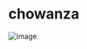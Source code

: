 # chowanza

![image](https://user-images.githubusercontent.com/98231293/194438604-fc8a36f5-c9d5-491c-88ea-a67ce57421aa.png)

